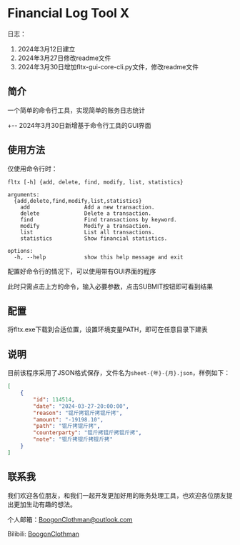 # Financial Log Tool X

日志：

1. 2024年3月12日建立
2. 2024年3月27日修改readme文件
3. 2024年3月30日增加fltx-gui-core-cli.py文件，修改readme文件

## 简介

一个简单的命令行工具，实现简单的账务日志统计

+-- 2024年3月30日新增基于命令行工具的GUI界面

## 使用方法

仅使用命令行时：
```
fltx [-h] {add, delete, find, modify, list, statistics}

arguments:
  {add,delete,find,modify,list,statistics}
    add                 Add a new transaction.
    delete              Delete a transaction.
    find                Find transactions by keyword.
    modify              Modify a transaction.
    list                List all transactions.
    statistics          Show financial statistics.

options:
  -h, --help            show this help message and exit
```
配置好命令行的情况下，可以使用带有GUI界面的程序

此时只需点击上方的命令，输入必要参数，点击SUBMIT按钮即可看到结果


## 配置

将fltx.exe下载到合适位置，设置环境变量PATH，即可在任意目录下建表

## 说明

目前该程序采用了JSON格式保存，文件名为```sheet-{年}-{月}.json```，样例如下：
```json
[
    {
        "id": 114514,
        "date": "2024-03-27-20:00:00",
        "reason": "锟斤拷锟斤拷锟斤拷",
        "amount": "-19198.10",
        "path": "锟斤拷锟斤拷",
        "counterparty": "锟斤拷锟斤拷锟斤拷",
        "note": "锟斤拷锟斤拷锟斤拷"
    }
]
```

## 联系我

我们欢迎各位朋友，和我们一起开发更加好用的账务处理工具，也欢迎各位朋友提出更加生动有趣的想法。

个人邮箱：[BoogonClothman@outlook.com](mailto:BoogonClothman@outlook.com)

Bilibili: [BoogonClothman](https://space.bilibili.com/3546377082636530)
